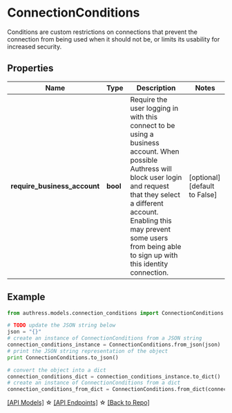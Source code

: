 # ConnectionConditions

Conditions are custom restrictions on connections that prevent the connection from being used when it should not be, or limits its usability for increased security.

## Properties
Name | Type | Description | Notes
------------ | ------------- | ------------- | -------------
**require_business_account** | **bool** | Require the user logging in with this connect to be using a business account. When possible Authress will block user login and request that they select a different account. Enabling this may prevent some users from being able to sign up with this identity connection. | [optional] [default to False]

## Example

```python
from authress.models.connection_conditions import ConnectionConditions

# TODO update the JSON string below
json = "{}"
# create an instance of ConnectionConditions from a JSON string
connection_conditions_instance = ConnectionConditions.from_json(json)
# print the JSON string representation of the object
print ConnectionConditions.to_json()

# convert the object into a dict
connection_conditions_dict = connection_conditions_instance.to_dict()
# create an instance of ConnectionConditions from a dict
connection_conditions_from_dict = ConnectionConditions.from_dict(connection_conditions_dict)
```
[[API Models]](./README.md#documentation-for-models) ☆ [[API Endpoints]](./README.md#documentation-for-api-endpoints) ☆ [[Back to Repo]](../README.md)


